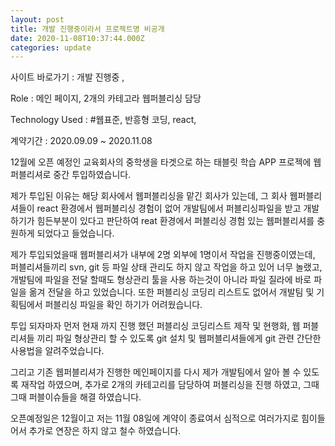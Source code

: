 ```yaml
---
layout: post
title: 개발 진행중이라서 프로젝트명 비공개 
date: 2020-11-08T10:37:44.000Z
categories: update
---
```



사이트 바로가기 :  개발 진행중 , 

Role : 메인 페이지, 2개의 카테고라 웹퍼블리싱 담당

Technology Used :  <span class="skil-text">#웹표준</span>, <span class="skil-text">반흥형 코딩</span>, <span class="skil-text">react</span>,

계약기간 :  2020.09.09 ~ 2020.11.08 

12월에 오픈 예정인 교육회사의 중학생을 타겟으로 하는 태블릿 학습 APP 프로젝에 웹퍼블리셔로 중간 투입하였습니다.

제가 투입된 이유는 해당 회사에서 웹퍼블리싱을 맡긴 회사가 있는데, 그 회사 웹퍼블리셔들이 react 환경에서 웹퍼블리싱 경험이 없어 개발팀에서 퍼블리싱파일을 받고 개발하기가 힘든부분이 있다고 판단하여 reat 환경에서 퍼블리싱 경험 있는 웹퍼블리셔를 충원하게 되었다고 들었습니다.

제가 투입되었을때 웹퍼블리셔가 내부에 2명 외부에 1명이서 작업을 진행중이였는데, 퍼블리셔들끼리 svn, git 등 파일 상태 관리도 하지 않고 작업을 하고 있어 너무 놀랬고, 개발팀에 파일을 전달 할때도 형상관리 툴을 사용 하는것이 아니라 파일 질라에 바로 파일을 옮겨 전달을 하고 있었습니다.
또한 퍼블리싱 코딩리 리스트도 없어서 개발팀 및 기획팀에서 퍼블리싱 파일을 확인 하기가 어려웠습니다.

투입 되자마자 먼저 현재 까지 진행 했던 퍼블리싱 코딩리스트 제작 및 현행화, 웹 퍼블리셔들 끼리 파일 형상관리 할 수 있도록 git 설치 및 웹퍼블리셔들에게 git 관련 간단한 사용법을 알려주었습니다.

그리고 기존 웹퍼블리셔가 진행한 메인페이지를 다시 제가 개발팀에서 알아 볼 수 있도록 재작업 하였으며,
추가로 2개의 카테고리를 담당하여 퍼블리싱을 진행 하였고, 그때 그때 퍼블이슈들을 해결 하였습니다.

오픈예정일은 12월이고 저는 11월 08일에 계약이 종료여서 심적으로 여러가지로 힘이들어서 추가로 연장은 하지 않고 철수 하였습니다.




